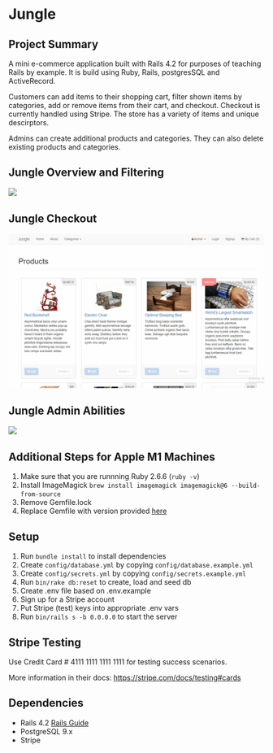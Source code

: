 # Jungle

## Project Summary
A mini e-commerce application built with Rails 4.2 for purposes of teaching Rails by example. It is build using Ruby, Rails, postgresSQL and ActiveRecord.

Customers can add items to their shopping cart, filter shown items by categories, add or remove items from their cart, and checkout. Checkout is currently handled using Stripe. The store has a variety of items and unique descirptors.

Admins can create additional products and categories. They can also delete existing products and categories.

## Jungle Overview and Filtering
![](jungleFiltering.gif)

## Jungle Checkout
![](jungleCheckout.gif)

## Jungle Admin Abilities
![](jungleAdmin.gif)

## Additional Steps for Apple M1 Machines

1. Make sure that you are runnning Ruby 2.6.6 (`ruby -v`)
1. Install ImageMagick `brew install imagemagick imagemagick@6 --build-from-source`
2. Remove Gemfile.lock
3. Replace Gemfile with version provided [here](https://gist.githubusercontent.com/FrancisBourgouin/831795ae12c4704687a0c2496d91a727/raw/ce8e2104f725f43e56650d404169c7b11c33a5c5/Gemfile)

## Setup

1. Run `bundle install` to install dependencies
2. Create `config/database.yml` by copying `config/database.example.yml`
3. Create `config/secrets.yml` by copying `config/secrets.example.yml`
4. Run `bin/rake db:reset` to create, load and seed db
5. Create .env file based on .env.example
6. Sign up for a Stripe account
7. Put Stripe (test) keys into appropriate .env vars
8. Run `bin/rails s -b 0.0.0.0` to start the server

## Stripe Testing

Use Credit Card # 4111 1111 1111 1111 for testing success scenarios.

More information in their docs: <https://stripe.com/docs/testing#cards>

## Dependencies

* Rails 4.2 [Rails Guide](http://guides.rubyonrails.org/v4.2/)
* PostgreSQL 9.x
* Stripe
